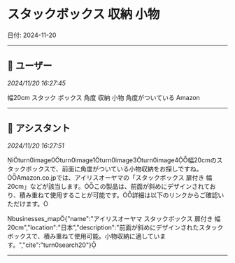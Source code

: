 # スタックボックス 収納 小物

日付: 2024-11-20

---

## 👤 ユーザー
*2024/11/20 16:27:45*

幅20cm スタック ボックス 角度 収納 小物 角度がついている Amazon

---

## 🤖 アシスタント
*2024/11/20 16:27:51*

iturn0image0turn0image1turn0image3turn0image4幅20cmのスタックボックスで、前面に角度がついている小物収納をお探しですね。Amazon.co.jpでは、アイリスオーヤマの「スタックボックス 扉付き 幅20cm」などが該当します。この製品は、前面が斜めにデザインされており、積み重ねて使用することが可能です。詳細は以下のリンクからご確認いただけます。

businesses_map{"name":"アイリスオーヤマ スタックボックス 扉付き 幅20cm","location":"日本","description":"前面が斜めにデザインされたスタックボックスで、積み重ねて使用可能。小物収納に適しています。","cite":"turn0search20"}

---
